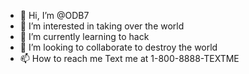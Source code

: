 - 👋 Hi, I’m @ODB7
- 👀 I’m interested in taking over the world
- 🌱 I’m currently learning to hack
- 💞️ I’m looking to collaborate to destroy the world
- 📫 How to reach me Text me at 1-800-8888-TEXTME

<!---
ODB7/ODB7 is a ✨ special ✨ repository because its `README.md` (this file) appears on your GitHub profile.
You can click the Preview link to take a look at your changes.
--->
